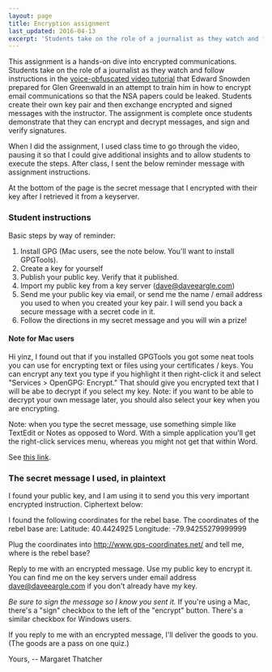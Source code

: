```yaml
---
layout: page
title: Encryption assignment
last_updated: 2016-04-13
excerpt: 'Students take on the role of a journalist as they watch and follow instructions in the [voice-obfuscated video tutorial](https://vimeo.com/56881481) that Edward Snowden prepared for Glen Greenwald in an attempt to train him in how to encrypt email communications so that the NSA papers could be leaked. Students create their own key pair and then exchange encrypted and signed messages with the instructor.'
---
```


This assignment is a hands-on dive into encrypted communications. Students take on the role of a journalist as they watch and follow instructions in the [voice-obfuscated video tutorial](https://vimeo.com/56881481) that Edward Snowden prepared for Glen Greenwald in an attempt to train him in how to encrypt email communications so that the NSA papers could be leaked. Students create their own key pair and then exchange encrypted and signed messages with the instructor. The assignment is complete once students demonstrate that they can encrypt and decrypt messages, and sign and verify signatures.  

When I did the assignment, I used class time to go through the video, pausing it so that I could give additional insights and to allow students to execute the steps. After class, I sent the below reminder message with assignment instructions.

At the bottom of the page is the secret message that I encrypted with their key after I retrieved it from a keyserver.

### Student instructions

<div class='well' markdown="1">

Basic steps by way of reminder:

1. Install GPG (Mac users, see the note below. You'll want to install GPGTools).
2. Create a key for yourself
3. Publish your public key. Verify that it published.
4. Import my public key from a key server (dave@daveeargle.com)
5. Send me your public key via email, or send me the name / email address you used to when you created your key pair. I will send you back a secure message with a secret code in it.
6. Follow the directions in my secret message and you will win a prize!


#### Note for Mac users

Hi yinz, I found out that if you installed GPGTools you got some neat tools you can use for encrypting text or files using your certificates / keys. You can encrypt any text you type if you highlight it then right-click it and select "Services > OpenGPG: Encrypt." That should give you encrypted text that I will be abe to decrypt if you select my key. Note: if you want to be able to decrypt your own message later, you should also select your key when you are encrypting.

Note: when you type the secret message, use something simple like TextEdit or Notes as opposed to Word. With a simple application you'll get the right-click services menu, whereas you might not get that within Word.

See [this link](https://gpgtools.tenderapp.com/kb/gpgservices-faq/how-to-encrypt-and-sign-text-or-files-with-gpgservices).

</div>

### The secret message I used, in plaintext

<div class='well' markdown="1">

I found your public key, and I am using it to send you this very important encrypted instruction. Ciphertext below:

I found the following coordinates for the rebel base. The coordinates of the rebel base are:
Latitude: 40.4424925
Longitude: -79.94255279999999

Plug the coordinates into http://www.gps-coordinates.net/ and tell me, where is the rebel base?

Reply to me with an encrypted message. Use my public key to encrypt it. You can find me on the key servers under email address dave@daveeargle.com if you don't already have my key.

_Be sure to sign the message so I know you sent it._ If you're using a Mac, there's a "sign" checkbox to the left of the "encrypt" button. There's a similar checkbox for Windows users.

If you reply to me with an encrypted message, I'll deliver the goods to you. (The goods are a pass on one quiz.)

Yours,
-- Margaret Thatcher

</div>

